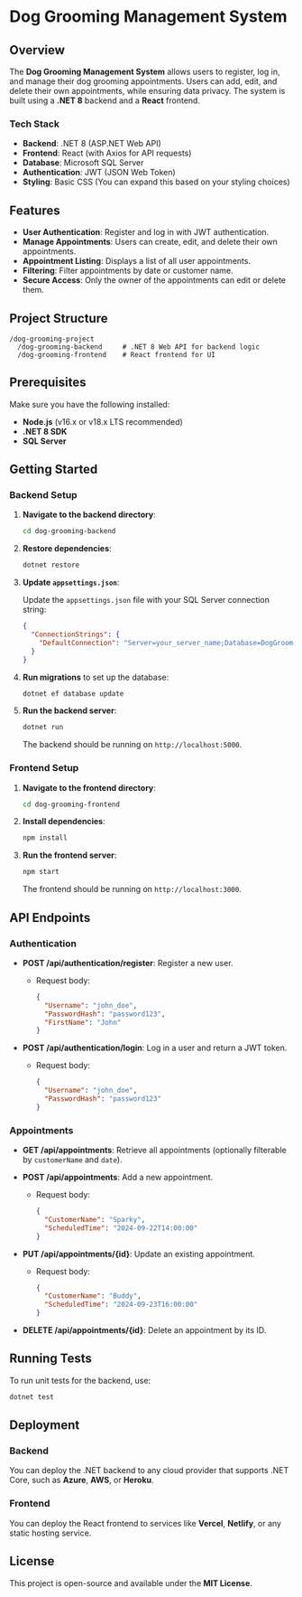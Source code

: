 
# Dog Grooming Management System

## Overview

The **Dog Grooming Management System** allows users to register, log in, and manage their dog grooming appointments. Users can add, edit, and delete their own appointments, while ensuring data privacy. The system is built using a **.NET 8** backend and a **React** frontend.

### Tech Stack

- **Backend**: .NET 8 (ASP.NET Web API)
- **Frontend**: React (with Axios for API requests)
- **Database**: Microsoft SQL Server
- **Authentication**: JWT (JSON Web Token)
- **Styling**: Basic CSS (You can expand this based on your styling choices)

## Features

- **User Authentication**: Register and log in with JWT authentication.
- **Manage Appointments**: Users can create, edit, and delete their own appointments.
- **Appointment Listing**: Displays a list of all user appointments.
- **Filtering**: Filter appointments by date or customer name.
- **Secure Access**: Only the owner of the appointments can edit or delete them.

## Project Structure

```
/dog-grooming-project
  /dog-grooming-backend     # .NET 8 Web API for backend logic
  /dog-grooming-frontend    # React frontend for UI
```

## Prerequisites

Make sure you have the following installed:

- **Node.js** (v16.x or v18.x LTS recommended)
- **.NET 8 SDK**
- **SQL Server**

## Getting Started

### Backend Setup

1. **Navigate to the backend directory**:

   ```bash
   cd dog-grooming-backend
   ```

2. **Restore dependencies**:

   ```bash
   dotnet restore
   ```

3. **Update `appsettings.json`**:

   Update the `appsettings.json` file with your SQL Server connection string:

   ```json
   {
     "ConnectionStrings": {
       "DefaultConnection": "Server=your_server_name;Database=DogGroomingDB;Trusted_Connection=True;"
     }
   }
   ```

4. **Run migrations** to set up the database:

   ```bash
   dotnet ef database update
   ```

5. **Run the backend server**:

   ```bash
   dotnet run
   ```

   The backend should be running on `http://localhost:5000`.

### Frontend Setup

1. **Navigate to the frontend directory**:

   ```bash
   cd dog-grooming-frontend
   ```

2. **Install dependencies**:

   ```bash
   npm install
   ```

3. **Run the frontend server**:

   ```bash
   npm start
   ```

   The frontend should be running on `http://localhost:3000`.

## API Endpoints

### Authentication

- **POST /api/authentication/register**: Register a new user.
  - Request body:

    ```json
    {
      "Username": "john_doe",
      "PasswordHash": "password123",
      "FirstName": "John"
    }
    ```

- **POST /api/authentication/login**: Log in a user and return a JWT token.
  - Request body:

    ```json
    {
      "Username": "john_doe",
      "PasswordHash": "password123"
    }
    ```

### Appointments

- **GET /api/appointments**: Retrieve all appointments (optionally filterable by `customerName` and `date`).
- **POST /api/appointments**: Add a new appointment.
  - Request body:

    ```json
    {
      "CustomerName": "Sparky",
      "ScheduledTime": "2024-09-22T14:00:00"
    }
    ```

- **PUT /api/appointments/{id}**: Update an existing appointment.
  - Request body:

    ```json
    {
      "CustomerName": "Buddy",
      "ScheduledTime": "2024-09-23T16:00:00"
    }
    ```

- **DELETE /api/appointments/{id}**: Delete an appointment by its ID.

## Running Tests

To run unit tests for the backend, use:

```bash
dotnet test
```

## Deployment

### Backend

You can deploy the .NET backend to any cloud provider that supports .NET Core, such as **Azure**, **AWS**, or **Heroku**.

### Frontend

You can deploy the React frontend to services like **Vercel**, **Netlify**, or any static hosting service.

## License

This project is open-source and available under the **MIT License**.
